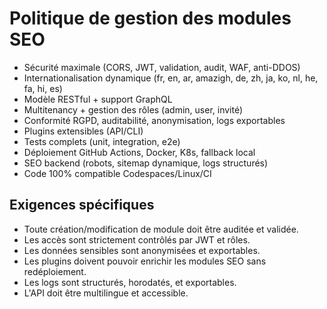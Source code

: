 # Politique de gestion des modules SEO

- Sécurité maximale (CORS, JWT, validation, audit, WAF, anti-DDOS)
- Internationalisation dynamique (fr, en, ar, amazigh, de, zh, ja, ko, nl, he, fa, hi, es)
- Modèle RESTful + support GraphQL
- Multitenancy + gestion des rôles (admin, user, invité)
- Conformité RGPD, auditabilité, anonymisation, logs exportables
- Plugins extensibles (API/CLI)
- Tests complets (unit, integration, e2e)
- Déploiement GitHub Actions, Docker, K8s, fallback local
- SEO backend (robots, sitemap dynamique, logs structurés)
- Code 100% compatible Codespaces/Linux/CI

## Exigences spécifiques
- Toute création/modification de module doit être auditée et validée.
- Les accès sont strictement contrôlés par JWT et rôles.
- Les données sensibles sont anonymisées et exportables.
- Les plugins doivent pouvoir enrichir les modules SEO sans redéploiement.
- Les logs sont structurés, horodatés, et exportables.
- L'API doit être multilingue et accessible.
